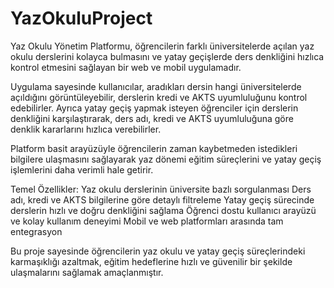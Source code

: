 # YazOkuluProject
 Yaz Okulu Yönetim Platformu, öğrencilerin farklı üniversitelerde açılan yaz okulu derslerini kolayca bulmasını ve yatay geçişlerde ders denkliğini hızlıca kontrol etmesini sağlayan bir web ve mobil uygulamadır.

Uygulama sayesinde kullanıcılar, aradıkları dersin hangi üniversitelerde açıldığını görüntüleyebilir, derslerin kredi ve AKTS uyumluluğunu kontrol edebilirler. Ayrıca yatay geçiş yapmak isteyen öğrenciler için derslerin denkliğini karşılaştırarak, ders adı, kredi ve AKTS uyumluluğuna göre denklik kararlarını hızlıca verebilirler.

Platform basit arayüzüyle öğrencilerin zaman kaybetmeden istedikleri bilgilere ulaşmasını sağlayarak yaz dönemi eğitim süreçlerini ve yatay geçiş işlemlerini daha verimli hale getirir.

Temel Özellikler: Yaz okulu derslerinin üniversite bazlı sorgulanması Ders adı, kredi ve AKTS bilgilerine göre detaylı filtreleme Yatay geçiş sürecinde derslerin hızlı ve doğru denkliğini sağlama Öğrenci dostu kullanıcı arayüzü ve kolay kullanım deneyimi Mobil ve web platformları arasında tam entegrasyon

Bu proje sayesinde öğrencilerin yaz okulu ve yatay geçiş süreçlerindeki karmaşıklığı azaltmak, eğitim hedeflerine hızlı ve güvenilir bir şekilde ulaşmalarını sağlamak amaçlanmıştır.
